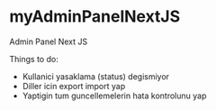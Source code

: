 # myAdminPanelNextJS
Admin Panel Next JS

Things to do:
- Kullanici yasaklama (status) degismiyor
- Diller icin export import yap
- Yaptigin tum guncellemelerin hata kontrolunu yap
